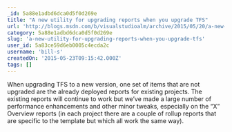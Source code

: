 ```yaml
---
_id: 5a88e1adbd6dca0d5f0d269e
title: "A new utility for upgrading reports when you upgrade TFS"
url: 'http://blogs.msdn.com/b/visualstudioalm/archive/2015/05/20/a-new-utility-for-upgrading-reports-when-you-upgrade-tfs.aspx'
category: 5a88e1adbd6dca0d5f0d269e
slug: 'a-new-utility-for-upgrading-reports-when-you-upgrade-tfs'
user_id: 5a83ce59d6eb0005c4ecda2c
username: 'bill-s'
createdOn: '2015-05-23T09:15:42.000Z'
tags: []
---
```


When upgrading TFS to a new version, one set of items that are not upgraded are the already deployed reports for existing projects. The existing reports will continue to work but we’ve made a large number of performance enhancements and other minor tweaks, especially on the “X” Overview reports (in each project there are a couple of rollup reports that are specific to the template but which all work the same way).
